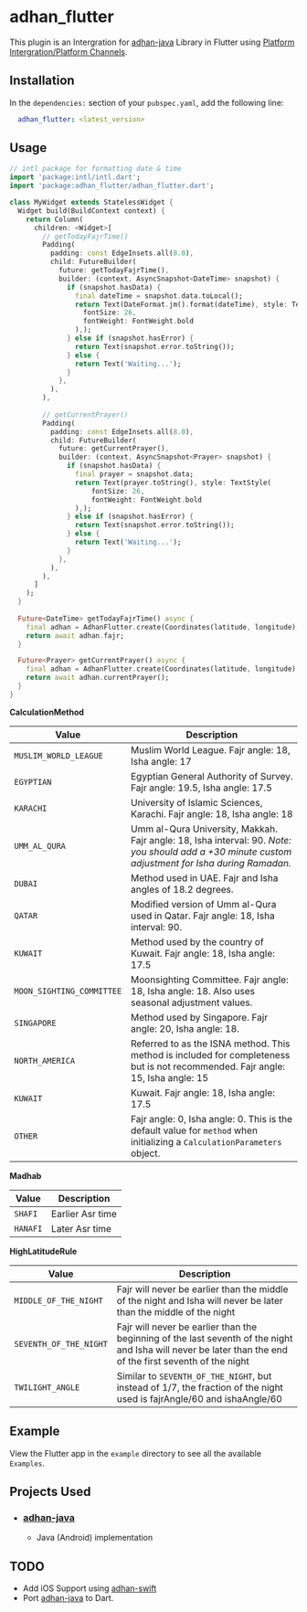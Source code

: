 # adhan_flutter

This plugin is an Intergration for [adhan-java](https://github.com/batoulapps/adhan-java) Library in Flutter using [Platform Intergration/Platform Channels](https://flutter.dev/docs/development/platform-integration/platform-channels).

## Installation

In the `dependencies:` section of your `pubspec.yaml`, add the following line:

```yaml
  adhan_flutter: <latest_version>
```

## Usage

```dart
// intl package for formatting date & time
import 'package:intl/intl.dart';
import 'package:adhan_flutter/adhan_flutter.dart';

class MyWidget extends StatelessWidget {
  Widget build(BuildContext context) {
    return Column(
      children: <Widget>[
        // getTodayFajrTime()
        Padding(
          padding: const EdgeInsets.all(8.0),
          child: FutureBuilder(
            future: getTodayFajrTime(),
            builder: (context, AsyncSnapshot<DateTime> snapshot) {
              if (snapshot.hasData) {
                final dateTime = snapshot.data.toLocal();
                return Text(DateFormat.jm().format(dateTime), style: TextStyle(
                  fontSize: 26,
                  fontWeight: FontWeight.bold
                ),);
              } else if (snapshot.hasError) {
                return Text(snapshot.error.toString());
              } else {
                return Text('Waiting...');
              }
            },
          ),
        ),
        
        // getCurrentPrayer()
        Padding(
          padding: const EdgeInsets.all(8.0),
          child: FutureBuilder(
            future: getCurrentPrayer(),
            builder: (context, AsyncSnapshot<Prayer> snapshot) {
              if (snapshot.hasData) {
                final prayer = snapshot.data;
                return Text(prayer.toString(), style: TextStyle(
                    fontSize: 26,
                    fontWeight: FontWeight.bold
                ),);
              } else if (snapshot.hasError) {
                return Text(snapshot.error.toString());
              } else {
                return Text('Waiting...');
              }
            },
          ),
        ),
      ]
    );
  }
  
  Future<DateTime> getTodayFajrTime() async {
    final adhan = AdhanFlutter.create(Coordinates(latitude, longitude), DateTime.now(), CalculationMethod.KARACHI);
    return await adhan.fajr;
  }

  Future<Prayer> getCurrentPrayer() async {
    final adhan = AdhanFlutter.create(Coordinates(latitude, longitude), DateTime.now(), CalculationMethod.KARACHI);
    return await adhan.currentPrayer();
  }
}
```

**CalculationMethod**

| Value | Description |
| ----- | ----------- |
| `MUSLIM_WORLD_LEAGUE` | Muslim World League. Fajr angle: 18, Isha angle: 17 |
| `EGYPTIAN` | Egyptian General Authority of Survey. Fajr angle: 19.5, Isha angle: 17.5 |
| `KARACHI` | University of Islamic Sciences, Karachi. Fajr angle: 18, Isha angle: 18 |
| `UMM_AL_QURA` | Umm al-Qura University, Makkah. Fajr angle: 18, Isha interval: 90. *Note: you should add a +30 minute custom adjustment for Isha during Ramadan.* |
| `DUBAI` | Method used in UAE. Fajr and Isha angles of 18.2 degrees. |
| `QATAR` | Modified version of Umm al-Qura used in Qatar. Fajr angle: 18, Isha interval: 90. |
| `KUWAIT` | Method used by the country of Kuwait. Fajr angle: 18, Isha angle: 17.5 |
| `MOON_SIGHTING_COMMITTEE` | Moonsighting Committee. Fajr angle: 18, Isha angle: 18. Also uses seasonal adjustment values. |
| `SINGAPORE` | Method used by Singapore. Fajr angle: 20, Isha angle: 18. |
| `NORTH_AMERICA` | Referred to as the ISNA method. This method is included for completeness but is not recommended. Fajr angle: 15, Isha angle: 15 |
| `KUWAIT` | Kuwait. Fajr angle: 18, Isha angle: 17.5 |
| `OTHER` | Fajr angle: 0, Isha angle: 0. This is the default value for `method` when initializing a `CalculationParameters` object. |

**Madhab**

| Value | Description |
| ----- | ----------- |
| `SHAFI` | Earlier Asr time |
| `HANAFI` | Later Asr time |

**HighLatitudeRule**

| Value | Description |
| ----- | ----------- |
| `MIDDLE_OF_THE_NIGHT` | Fajr will never be earlier than the middle of the night and Isha will never be later than the middle of the night |
| `SEVENTH_OF_THE_NIGHT` | Fajr will never be earlier than the beginning of the last seventh of the night and Isha will never be later than the end of the first seventh of the night |
| `TWILIGHT_ANGLE` | Similar to `SEVENTH_OF_THE_NIGHT`, but instead of 1/7, the fraction of the night used is fajrAngle/60 and ishaAngle/60 |

## Example

View the Flutter app in the `example` directory to see all the available `Examples`.

## Projects Used

- ### [adhan-java](https://github.com/batoulapps/adhan-java)
   - Java (Android) implementation
   
## TODO
- Add iOS Support using [adhan-swift](https://github.com/batoulapps/adhan-swift)
- Port [adhan-java](https://github.com/batoulapps/adhan-java) to Dart.
